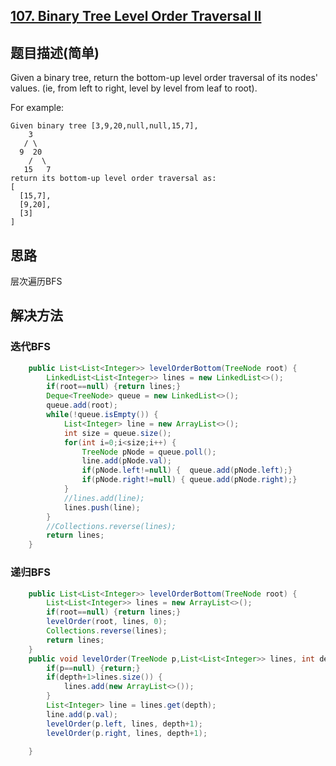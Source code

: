 ## [107. Binary Tree Level Order Traversal II](https://leetcode-cn.com/problems/binary-tree-level-order-traversal-ii/)

##  题目描述(简单)

Given a binary tree, return the bottom-up level order traversal of its nodes' values. (ie, from left to right, level by level from leaf to root).

For example:
```
Given binary tree [3,9,20,null,null,15,7],
    3
   / \
  9  20
    /  \
   15   7
return its bottom-up level order traversal as:
[
  [15,7],
  [9,20],
  [3]
]
```


##  思路
层次遍历BFS

##  解决方法

### 迭代BFS


```java
    public List<List<Integer>> levelOrderBottom(TreeNode root) {
    	LinkedList<List<Integer>> lines = new LinkedList<>();
    	if(root==null) {return lines;}
    	Deque<TreeNode> queue = new LinkedList<>();
        queue.add(root);
        while(!queue.isEmpty()) {
        	List<Integer> line = new ArrayList<>();
            int size = queue.size();
        	for(int i=0;i<size;i++) {
        		TreeNode pNode = queue.poll();
        		line.add(pNode.val);
        		if(pNode.left!=null) {	queue.add(pNode.left);}
        		if(pNode.right!=null) {	queue.add(pNode.right);}
        	}
        	//lines.add(line);
        	lines.push(line);
        }
        //Collections.reverse(lines);
        return lines;
    }
```


### 递归BFS


```java
    public List<List<Integer>> levelOrderBottom(TreeNode root) {
    	List<List<Integer>> lines = new ArrayList<>();
    	if(root==null) {return lines;}
    	levelOrder(root, lines, 0);
    	Collections.reverse(lines);
    	return lines;
    }
    public void levelOrder(TreeNode p,List<List<Integer>> lines, int depth) {
    	if(p==null) {return;}
    	if(depth+1>lines.size()) {
    		lines.add(new ArrayList<>());
    	}
    	List<Integer> line = lines.get(depth);
    	line.add(p.val);
    	levelOrder(p.left, lines, depth+1);
    	levelOrder(p.right, lines, depth+1);
    	
    }
```



